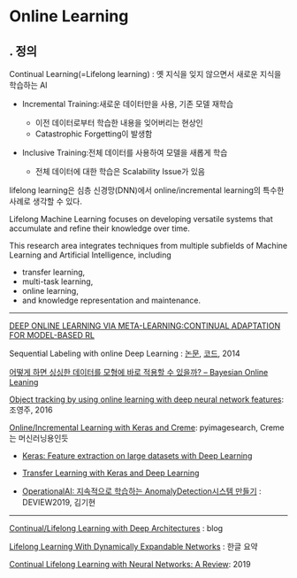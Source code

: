 # Online Learning

## . 정의 

Continual Learning(=Lifelong learning) : 옛 지식을 잊지 않으면서 새로운 지식을 학습하는 AI
- Incremental Training:새로운 데이터만을 사용, 기존 모델 재학습
    - 이전 데이터로부터 학습한 내용을 잊어버리는 현상인
    - Catastrophic Forgetting이 발생함

- Inclusive Training:전체 데이터를 사용하여 모델을 새롭게 학습
    - 전체 데이터에 대한 학습은 Scalability Issue가 있음

lifelong learning은 심층 신경망(DNN)에서 online/incremental learning의 특수한 사례로 생각할 수 있다.


Lifelong Machine Learning focuses on developing versatile systems that accumulate and refine their knowledge over time.

This research area integrates techniques from multiple subfields of Machine Learning and Artificial Intelligence, including 
- transfer learning, 
- multi-task learning, 
- online learning, 
- and knowledge representation and maintenance.

---

[DEEP ONLINE LEARNING VIA META-LEARNING:CONTINUAL ADAPTATION FOR MODEL-BASED RL](https://arxiv.org/pdf/1812.07671.pdf)


Sequential Labeling with online Deep Learning : [논문](https://arxiv.org/abs/1412.3397), [코드](https://github.com/ganggit/deepCRFs), 2014


[어떻게 하면 싱싱한 데이터를 모형에 바로 적용할 수 있을까? – Bayesian Online Leaning](http://freesearch.pe.kr/archives/4497)


[Object tracking by using online learning with deep neural network features](http://koasas.kaist.ac.kr/handle/10203/221670): 조영주, 2016


[Online/Incremental Learning with Keras and Creme](https://www.pyimagesearch.com/2019/06/17/online-incremental-learning-with-keras-and-creme/): pyimagesearch, Creme는 머신러닝용인듯
- [Keras: Feature extraction on large datasets with Deep Learning](https://www.pyimagesearch.com/2019/05/27/keras-feature-extraction-on-large-datasets-with-deep-learning/)
- [Transfer Learning with Keras and Deep Learning](https://www.pyimagesearch.com/2019/05/20/transfer-learning-with-keras-and-deep-learning/)


- [OperationalAI: 지속적으로 학습하는 AnomalyDetection시스템 만들기](https://deview.kr/data/deview/2019/presentation/[143]DEVIEW2019_MakinaRocks_%E1%84%80%E1%85%B5%E1%86%B7%E1%84%80%E1%85%B5%E1%84%92%E1%85%A7%E1%86%AB.pdf) : DEVIEW2019, 김기현 


--- 

[Continual/Lifelong Learning with Deep Architectures](https://medium.com/@datasciencemilan/continual-lifelong-learning-with-deep-architectures-7f25556fb6c) : blog 

[Lifelong Learning With Dynamically Expandable Networks](https://excelsior-cjh.tistory.com/190) : 한글 요약 

[Continual Lifelong Learning with Neural Networks: A Review](https://arxiv.org/abs/1802.07569): 2019